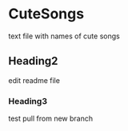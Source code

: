 # CuteSongs
text file with names of cute songs

## Heading2
edit readme file

### Heading3
test pull from new branch
